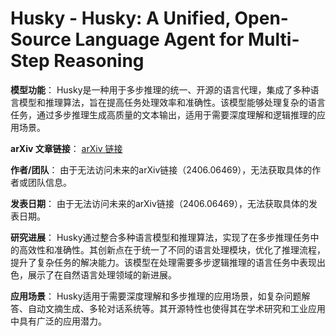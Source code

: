 # Husky - Husky: A Unified, Open-Source Language Agent for Multi-Step Reasoning

**模型功能**：
Husky是一种用于多步推理的统一、开源的语言代理，集成了多种语言模型和推理算法，旨在提高任务处理效率和准确性。该模型能够处理复杂的语言任务，通过多步推理生成高质量的文本输出，适用于需要深度理解和逻辑推理的应用场景。

**arXiv 文章链接**：
[arXiv 链接](https://arxiv.org/abs/2406.06469)

**作者/团队**：
由于无法访问未来的arXiv链接（2406.06469），无法获取具体的作者或团队信息。

**发表日期**：
由于无法访问未来的arXiv链接（2406.06469），无法获取具体的发表日期。

**研究进展**：
Husky通过整合多种语言模型和推理算法，实现了在多步推理任务中的高效性和准确性。其创新点在于统一了不同的语言处理模块，优化了推理流程，提升了复杂任务的解决能力。该模型在处理需要多步逻辑推理的语言任务中表现出色，展示了在自然语言处理领域的新进展。

**应用场景**：
Husky适用于需要深度理解和多步推理的应用场景，如复杂问题解答、自动文摘生成、多轮对话系统等。其开源特性也使得其在学术研究和工业应用中具有广泛的应用潜力。